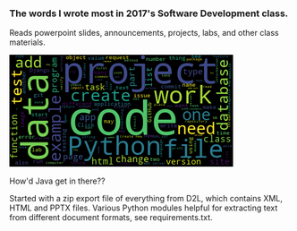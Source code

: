 ### The words I wrote most in 2017's Software Development class.

Reads powerpoint slides, announcements, projects, labs, and other class materials.
 
<img src = 'capstone_words.bmp'>

How'd Java get in there?? 

Started with a zip export file of everything from D2L, which contains XML, HTML and PPTX files. Various Python modules helpful for extracting text from different document formats, see requirements.txt. 
